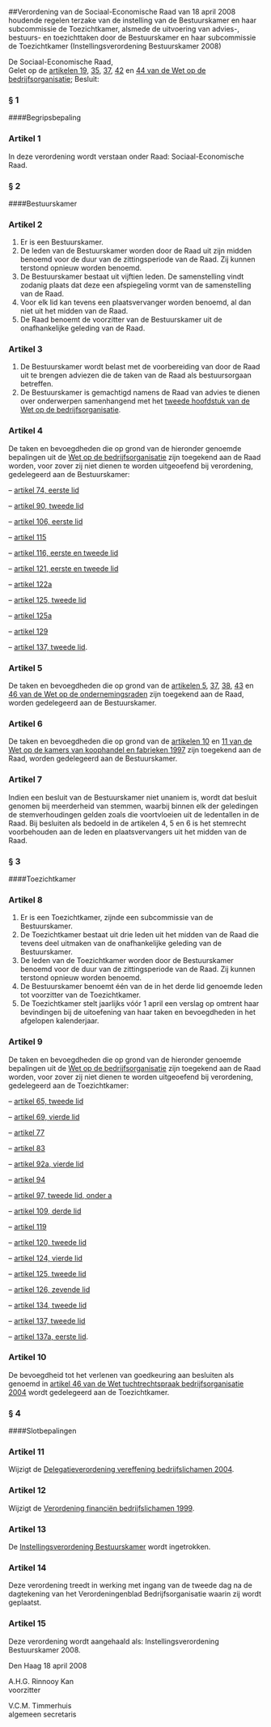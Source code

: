 <meta http-equiv='Content-Type' content='text/html; charset=utf-8' />

##Verordening van de Sociaal-Economische Raad van 18 april 2008 houdende regelen terzake van de instelling van de Bestuurskamer en haar subcommissie de Toezichtkamer, alsmede de uitvoering van advies-, bestuurs- en toezichttaken door de Bestuurskamer en haar subcommissie de Toezichtkamer (Instellingsverordening Bestuurskamer 2008)

De Sociaal-Economische Raad,  
Gelet op de [artikelen 19](../../../../../wet/wet/op/de/bedrijfsorganisatie/BWBR0002058/README.md), [35](../../../../../wet/wet/op/de/bedrijfsorganisatie/BWBR0002058/README.md), [37](../../../../../wet/wet/op/de/bedrijfsorganisatie/BWBR0002058/README.md), [42](../../../../../wet/wet/op/de/bedrijfsorganisatie/BWBR0002058/README.md) en [44 van de Wet op de bedrijfsorganisatie](../../../../../wet/wet/op/de/bedrijfsorganisatie/BWBR0002058/README.md);
Besluit:     
### §  1  

####Begripsbepaling

### Artikel  1  

In deze verordening wordt verstaan onder Raad: Sociaal-Economische Raad.  

### §  2  

####Bestuurskamer

### Artikel  2  

1.  Er is een Bestuurskamer.   
2.  De leden van de Bestuurskamer worden door de Raad uit zijn midden benoemd voor de duur van de zittingsperiode van de Raad. Zij kunnen terstond opnieuw worden benoemd.   
3.  De Bestuurskamer bestaat uit vijftien leden. De samenstelling vindt zodanig plaats dat deze een afspiegeling vormt van de samenstelling van de Raad.   
4.  Voor elk lid kan tevens een plaatsvervanger worden benoemd, al dan niet uit het midden van de Raad.   
5.  De Raad benoemt de voorzitter van de Bestuurskamer uit de onafhankelijke geleding van de Raad.   

### Artikel  3  

1.  De Bestuurskamer wordt belast met de voorbereiding van door de Raad uit te brengen adviezen die de taken van de Raad als bestuursorgaan betreffen.   
2.  De Bestuurskamer is gemachtigd namens de Raad van advies te dienen over onderwerpen samenhangend met het [tweede hoofdstuk van de Wet op de bedrijfsorganisatie](../../../../../wet/wet/op/de/bedrijfsorganisatie/BWBR0002058/README.md).   

### Artikel  4  

De taken en bevoegdheden die op grond van de hieronder genoemde bepalingen uit de [Wet op de bedrijfsorganisatie](../../../../../wet/wet/op/de/bedrijfsorganisatie/BWBR0002058/README.md) zijn toegekend aan de Raad worden, voor zover zij niet dienen te worden uitgeoefend bij verordening, gedelegeerd aan de Bestuurskamer: 

–  [artikel 74, eerste lid](../../../../../wet/wet/op/de/bedrijfsorganisatie/BWBR0002058/README.md)   

–  [artikel 90, tweede lid](../../../../../wet/wet/op/de/bedrijfsorganisatie/BWBR0002058/README.md)   

–  [artikel 106, eerste lid](../../../../../wet/wet/op/de/bedrijfsorganisatie/BWBR0002058/README.md)   

–  [artikel 115](../../../../../wet/wet/op/de/bedrijfsorganisatie/BWBR0002058/README.md)   

–  [artikel 116, eerste en tweede lid](../../../../../wet/wet/op/de/bedrijfsorganisatie/BWBR0002058/README.md)   

–  [artikel 121, eerste en tweede lid](../../../../../wet/wet/op/de/bedrijfsorganisatie/BWBR0002058/README.md)   

–  [artikel 122a](../../../../../wet/wet/op/de/bedrijfsorganisatie/BWBR0002058/README.md)   

–  [artikel 125, tweede lid](../../../../../wet/wet/op/de/bedrijfsorganisatie/BWBR0002058/README.md)   

–  [artikel 125a](../../../../../wet/wet/op/de/bedrijfsorganisatie/BWBR0002058/README.md)   

–  [artikel 129](../../../../../wet/wet/op/de/bedrijfsorganisatie/BWBR0002058/README.md)   

– [artikel 137, tweede lid](../../../../../wet/wet/op/de/bedrijfsorganisatie/BWBR0002058/README.md).    

### Artikel  5  

De taken en bevoegdheden die op grond van de [artikelen 5](../../../../../wet/wet/op/de/ondernemingsraden/BWBR0002747/README.md), [37](../../../../../wet/wet/op/de/ondernemingsraden/BWBR0002747/README.md), [38](../../../../../wet/wet/op/de/ondernemingsraden/BWBR0002747/README.md), [43](../../../../../wet/wet/op/de/ondernemingsraden/BWBR0002747/README.md) en [46 van de Wet op de ondernemingsraden](../../../../../wet/wet/op/de/ondernemingsraden/BWBR0002747/README.md) zijn toegekend aan de Raad, worden gedelegeerd aan de Bestuurskamer.  

### Artikel  6  

De taken en bevoegdheden die op grond van de [artikelen 10](../../../../../wet/wet/op/de/kamers/van/koophandel/en/fabrieken/1997/BWBR0009276/README.md) en [11 van de Wet op de kamers van koophandel en fabrieken 1997](../../../../../wet/wet/op/de/kamers/van/koophandel/en/fabrieken/1997/BWBR0009276/README.md) zijn toegekend aan de Raad, worden gedelegeerd aan de Bestuurskamer.  

### Artikel  7  

Indien een besluit van de Bestuurskamer niet unaniem is, wordt dat besluit genomen bij meerderheid van stemmen, waarbij binnen elk der geledingen de stemverhoudingen gelden zoals die voortvloeien uit de ledentallen in de Raad. Bij besluiten als bedoeld in de artikelen 4, 5 en 6 is het stemrecht voorbehouden aan de leden en plaatsvervangers uit het midden van de Raad.  

### §  3  

####Toezichtkamer

### Artikel  8  

1.  Er is een Toezichtkamer, zijnde een subcommissie van de Bestuurskamer.   
2.  De Toezichtkamer bestaat uit drie leden uit het midden van de Raad die tevens deel uitmaken van de onafhankelijke geleding van de Bestuurskamer.   
3.  De leden van de Toezichtkamer worden door de Bestuurskamer benoemd voor de duur van de zittingsperiode van de Raad. Zij kunnen terstond opnieuw worden benoemd.   
4.  De Bestuurskamer benoemt één van de in het derde lid genoemde leden tot voorzitter van de Toezichtkamer.   
5.  De Toezichtkamer stelt jaarlijks vóór 1 april een verslag op omtrent haar bevindingen bij de uitoefening van haar taken en bevoegdheden in het afgelopen kalenderjaar.   

### Artikel  9  

De taken en bevoegdheden die op grond van de hieronder genoemde bepalingen uit de [Wet op de bedrijfsorganisatie](../../../../../wet/wet/op/de/bedrijfsorganisatie/BWBR0002058/README.md) zijn toegekend aan de Raad worden, voor zover zij niet dienen te worden uitgeoefend bij verordening, gedelegeerd aan de Toezichtkamer: 

–  [artikel 65, tweede lid](../../../../../wet/wet/op/de/bedrijfsorganisatie/BWBR0002058/README.md)   

–  [artikel 69, vierde lid](../../../../../wet/wet/op/de/bedrijfsorganisatie/BWBR0002058/README.md)   

–  [artikel 77](../../../../../wet/wet/op/de/bedrijfsorganisatie/BWBR0002058/README.md)   

–  [artikel 83](../../../../../wet/wet/op/de/bedrijfsorganisatie/BWBR0002058/README.md)   

–  [artikel 92a, vierde lid](../../../../../wet/wet/op/de/bedrijfsorganisatie/BWBR0002058/README.md)   

–  [artikel 94](../../../../../wet/wet/op/de/bedrijfsorganisatie/BWBR0002058/README.md)   

–  [artikel 97, tweede lid, onder a](../../../../../wet/wet/op/de/bedrijfsorganisatie/BWBR0002058/README.md)   

–  [artikel 109, derde lid](../../../../../wet/wet/op/de/bedrijfsorganisatie/BWBR0002058/README.md)   

–  [artikel 119](../../../../../wet/wet/op/de/bedrijfsorganisatie/BWBR0002058/README.md)   

–  [artikel 120, tweede lid](../../../../../wet/wet/op/de/bedrijfsorganisatie/BWBR0002058/README.md)   

–  [artikel 124, vierde lid](../../../../../wet/wet/op/de/bedrijfsorganisatie/BWBR0002058/README.md)   

–  [artikel 125, tweede lid](../../../../../wet/wet/op/de/bedrijfsorganisatie/BWBR0002058/README.md)   

–  [artikel 126, zevende lid](../../../../../wet/wet/op/de/bedrijfsorganisatie/BWBR0002058/README.md)   

–  [artikel 134, tweede lid](../../../../../wet/wet/op/de/bedrijfsorganisatie/BWBR0002058/README.md)   

–  [artikel 137, tweede lid](../../../../../wet/wet/op/de/bedrijfsorganisatie/BWBR0002058/README.md)   

– [artikel 137a, eerste lid](../../../../../wet/wet/op/de/bedrijfsorganisatie/BWBR0002058/README.md).    

### Artikel  10  

De bevoegdheid tot het verlenen van goedkeuring aan besluiten als genoemd in [artikel 46 van de Wet tuchtrechtspraak bedrijfsorganisatie 2004](../../../../../wet/wet/tuchtrechtspraak/bedrijfsorganisatie/2004/BWBR0016341/README.md) wordt gedelegeerd aan de Toezichtkamer.  

### §  4  

####Slotbepalingen

### Artikel  11  

Wijzigt de [Delegatieverordening vereffening bedrijfslichamen 2004](../../../../../pbo/delegatieverordening/vereffening/bedrijfslichamen/2004/BWBR0016774/README.md).   

### Artikel  12  

Wijzigt de [Verordening financiën bedrijfslichamen 1999](../../../../../pbo/verordening/financiën/bedrijfslichamen/1999/BWBR0009299/README.md).   

### Artikel  13  

De [Instellingsverordening Bestuurskamer](../../../../../pbo/instellingsverordening/bestuurskamer/BWBR0016773/README.md) wordt ingetrokken.  

### Artikel  14  

Deze verordening treedt in werking met ingang van de tweede dag na de dagtekening van het Verordeningenblad Bedrijfsorganisatie waarin zij wordt geplaatst.  

### Artikel  15  

Deze verordening wordt aangehaald als: Instellingsverordening Bestuurskamer 2008.  

Den Haag 
18 april 2008   

A.H.G. Rinnooy Kan  
voorzitter  

V.C.M. Timmerhuis  
algemeen secretaris    

